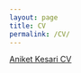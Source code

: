 ```yaml
---
layout: page
title: CV
permalink: /CV/
---
```


[Aniket Kesari CV](https://github.com/Akesari12/Akesari12.github.io/raw/master/Aniket_Kesari_CV.pdf)

